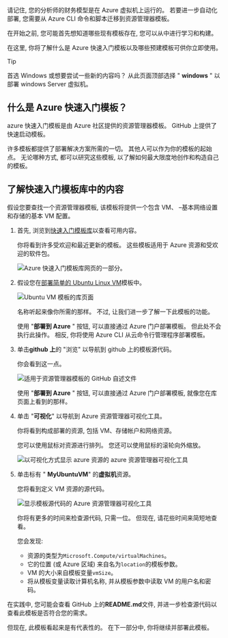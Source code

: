 请记住, 您的分析师的财务模型是在 Azure 虚拟机上运行的。 若要进一步自动化部署, 您需要从 Azure CLI 命令和脚本迁移到资源管理器模板。

在开始之前, 您可能首先想知道哪些现有模板存在, 您可以从中进行学习和构建。

在这里, 你将了解什么是 Azure 快速入门模板以及哪些预建模板可供你立即使用。

> [!TIP]
> 首选 Windows 或想要尝试一些新的内容吗？ 从此页面顶部选择 " **windows** " 以部署 windows Server 虚拟机。

## <a name="what-are-azure-quickstart-templates"></a>什么是 Azure 快速入门模板？

azure 快速入门模板是由 Azure 社区提供的资源管理器模板。 GitHub 上提供了快速启动模板。

许多模板都提供了部署解决方案所需的一切。 其他人可以作为你的模板的起始点。 无论哪种方式, 都可以研究这些模板, 以了解如何最大限度地创作和构造自己的模板。

## <a name="discover-whats-on-the-quickstart-template-gallery"></a>了解快速入门模板库中的内容

假设您要查找一个资源管理器模板, 该模板将提供一个包含 VM、 &ndash;基本网络设置和存储的基本 VM 配置。

1. 首先, 浏览到[快速入门模板库](https://azure.microsoft.com/resources/templates?azure-portal=true)以查看可用内容。

    你将看到许多受欢迎和最近更新的模板。 这些模板适用于 Azure 资源和受欢迎的软件包。

    ![Azure 快速入门模板库网页的一部分。](../../media/3-gallery-homepage.png)

1. 假设您在[部署简单的 Ubuntu Linux VM](https://azure.microsoft.com/resources/templates/101-vm-simple-linux/?azure-portal=true)模板中。

    ![Ubuntu VM 模板的库页面](../../media/3-gallery-page-linux.png)

    名称听起来像你所需的那样。 不过, 让我们进一步了解一下此模板的功能。

    使用 "**部署到 Azure** " 按钮, 可以直接通过 Azure 门户部署模板。 但此处不会执行此操作。 相反, 你将使用 Azure CLI 从云命令行管理程序部署模板。

1. 单击**github 上**的 "浏览" 以导航到 github 上的模板源代码。

    你会看到这一点。

    ![适用于资源管理器模板的 GitHub 自述文件](../../media/3-github-page-linux.png)

    使用 "**部署到 Azure** " 按钮, 可以直接通过 Azure 门户部署模板, 就像您在库页面上看到的那样。

1. 单击 "**可视化**" 以导航到 Azure 资源管理器可视化工具。

    你将看到构成部署的资源, 包括 VM、存储帐户和网络资源。

    您可以使用鼠标对资源进行排列。 您还可以使用鼠标的滚轮向外缩放。

    ![以可视化方式显示 azure 资源的 azure 资源管理器可视化工具](../../media/3-armviz-linux.png)

1. 单击标有 " **MyUbuntuVM**" 的**虚拟机**资源。

    您将看到定义 VM 资源的源代码。

    ![显示模板源代码的 Azure 资源管理器可视化工具](../../media/3-armviz-vm-linux.png)

    你将有更多的时间来检查源代码, 只需一位。 但现在, 请花些时间来简短地查看。

    您会发现:

    * 资源的类型为`Microsoft.Compute/virtualMachines`。
    * 它的位置 (或 Azure 区域) 来自名为`location`的模板参数。
    * VM 的大小来自模板变量`vmSize`。
    * 将从模板变量读取计算机名称, 并从模板参数中读取 VM 的用户名和密码。

在实践中, 您可能会查看 GitHub 上的**README.md**文件, 并进一步检查源代码以查看此模板是否符合您的需求。

但现在, 此模板看起来是有代表性的。 在下一部分中, 你将继续并部署此模板。
